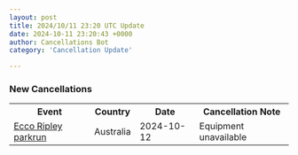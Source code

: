 ```yaml
---
layout: post
title: 2024/10/11 23:20 UTC Update
date: 2024-10-11 23:20:43 +0000
author: Cancellations Bot
category: 'Cancellation Update'

---
```


<h3>New Cancellations</h3>
<div class='hscrollable'>
<table style='width: 100%'>
    <tr>
        <th>Event</th>
        <th>Country</th>
        <th>Date</th>
        <th>Cancellation Note</th>
    </tr>
    <tr>
        <td><a href="https://www.parkrun.com.au/eccoripley">Ecco Ripley parkrun</a></td>
        <td>Australia</td>
        <td>2024-10-12</td>
        <td>Equipment unavailable</td>
    </tr>
</table>
</div>
